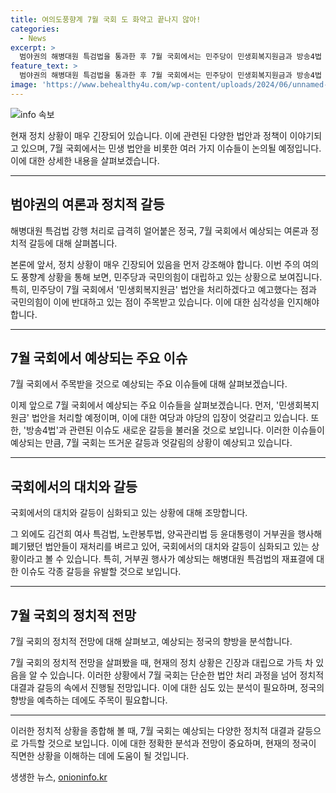 ```yaml
---
title: 여의도풍향계 7월 국회 도 화약고 끝나지 않아!
categories:
  - News
excerpt: >
  범야권의 해병대원 특검법을 통과한 후 7월 국회에서는 민주당이 민생회복지원금과 방송4법 등을 처리하겠다고 예고. 국민의힘은 이에 반대하며 여야 대치가 예상되고, 탄핵 청문회 역시 논란됨. 이에 따라 정국이 더욱 얼어붙을 전망. 21대 국회가 극한의 대결로 이어지고 있으며, 국회 기능이 마비될 수도 있음.
feature_text: >
  범야권의 해병대원 특검법을 통과한 후 7월 국회에서는 민주당이 민생회복지원금과 방송4법 등을 처리하겠다고 예고. 국민의힘은 이에 반대하며 여야 대치가 예상되고, 탄핵 청문회 역시 논란됨. 이에 따라 정국이 더욱 얼어붙을 전망. 21대 국회가 극한의 대결로 이어지고 있으며, 국회 기능이 마비될 수도 있음.
image: 'https://www.behealthy4u.com/wp-content/uploads/2024/06/unnamed-file.png'
---
```


<p><img src="https://www.behealthy4u.com/wp-content/uploads/2024/06/unnamed-file.png" alt="info 속보" /></p>

<p>현재 정치 상황이 매우 긴장되어 있습니다. 이에 관련된 다양한 법안과 정책이 이야기되고 있으며, 7월 국회에서는 민생 법안을 비롯한 여러 가지 이슈들이 논의될 예정입니다. 이에 대한 상세한 내용을 살펴보겠습니다.</p>

<hr />

<h2 data-ke-size="size26">범야권의 여론과 정치적 갈등</h2>

<p data-ke-size="size16">해병대원 특검법 강행 처리로 급격히 얼어붙은 정국, 7월 국회에서 예상되는 여론과 정치적 갈등에 대해 살펴봅니다.</p>

<p>본론에 앞서, 정치 상황이 매우 긴장되어 있음을 먼저 강조해야 합니다. 이번 주의 여의도 풍향계 상황을 통해 보면, 민주당과 국민의힘이 대립하고 있는 상황으로 보여집니다. 특히, 민주당이 7월 국회에서 '민생회복지원금' 법안을 처리하겠다고 예고했다는 점과 국민의힘이 이에 반대하고 있는 점이 주목받고 있습니다. 이에 대한 심각성을 인지해야 합니다.</p>

<hr />

<h2 data-ke-size="size26">7월 국회에서 예상되는 주요 이슈</h2>

<p data-ke-size="size16">7월 국회에서 주목받을 것으로 예상되는 주요 이슈들에 대해 살펴보겠습니다.</p>

<p>이제 앞으로 7월 국회에서 예상되는 주요 이슈들을 살펴보겠습니다. 먼저, '민생회복지원금' 법안을 처리할 예정이며, 이에 대한 여당과 야당의 입장이 엇갈리고 있습니다. 또한, '방송4법'과 관련된 이슈도 새로운 갈등을 불러올 것으로 보입니다. 이러한 이슈들이 예상되는 만큼, 7월 국회는 뜨거운 갈등과 엇갈림의 상황이 예상되고 있습니다.</p>

<hr />

<h2 data-ke-size="size26">국회에서의 대치와 갈등</h2>

<p data-ke-size="size16">국회에서의 대치와 갈등이 심화되고 있는 상황에 대해 조망합니다.</p>

<p>그 외에도 김건희 여사 특검법, 노란봉투법, 양곡관리법 등 윤대통령이 거부권을 행사해 폐기됐던 법안들이 재처리를 벼르고 있어, 국회에서의 대치와 갈등이 심화되고 있는 상황이라고 볼 수 있습니다. 특히, 거부권 행사가 예상되는 해병대원 특검법의 재표결에 대한 이슈도 각종 갈등을 유발할 것으로 보입니다.</p>

<hr />

<h2 data-ke-size="size26">7월 국회의 정치적 전망</h2>

<p data-ke-size="size16">7월 국회의 정치적 전망에 대해 살펴보고, 예상되는 정국의 향방을 분석합니다.</p>

<p>7월 국회의 정치적 전망을 살펴봤을 때, 현재의 정치 상황은 긴장과 대립으로 가득 차 있음을 알 수 있습니다. 이러한 상황에서 7월 국회는 단순한 법안 처리 과정을 넘어 정치적 대결과 갈등의 속에서 진행될 전망입니다. 이에 대한 심도 있는 분석이 필요하며, 정국의 향방을 예측하는 데에도 주목이 필요합니다.</p>

<hr />

<p>이러한 정치적 상황을 종합해 볼 때, 7월 국회는 예상되는 다양한 정치적 대결과 갈등으로 가득할 것으로 보입니다. 이에 대한 정확한 분석과 전망이 중요하며, 현재의 정국이 직면한 상황을 이해하는 데에 도움이 될 것입니다.</p>
생생한 뉴스, <a href="https://onioninfo.kr" rel="dofollow">onioninfo.kr</a>


